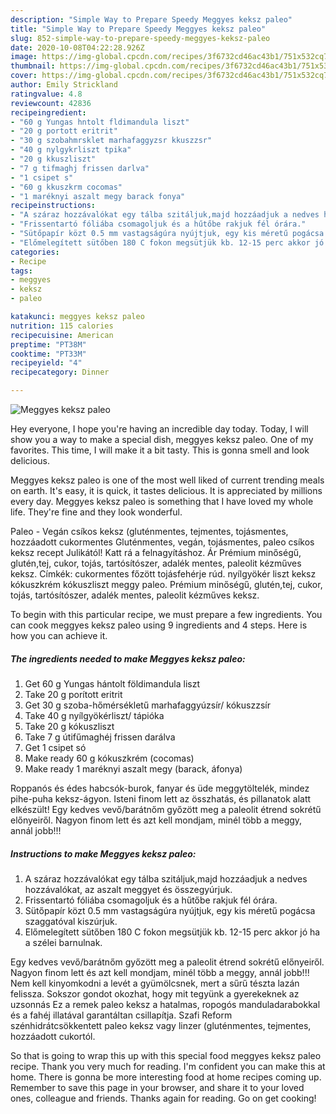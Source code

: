 ```yaml
---
description: "Simple Way to Prepare Speedy Meggyes keksz paleo"
title: "Simple Way to Prepare Speedy Meggyes keksz paleo"
slug: 852-simple-way-to-prepare-speedy-meggyes-keksz-paleo
date: 2020-10-08T04:22:28.926Z
image: https://img-global.cpcdn.com/recipes/3f6732cd46ac43b1/751x532cq70/meggyes-keksz-paleo-recept-foto.jpg
thumbnail: https://img-global.cpcdn.com/recipes/3f6732cd46ac43b1/751x532cq70/meggyes-keksz-paleo-recept-foto.jpg
cover: https://img-global.cpcdn.com/recipes/3f6732cd46ac43b1/751x532cq70/meggyes-keksz-paleo-recept-foto.jpg
author: Emily Strickland
ratingvalue: 4.8
reviewcount: 42836
recipeingredient:
- "60 g Yungas hntolt fldimandula liszt"
- "20 g portott eritrit"
- "30 g szobahmrsklet marhafaggyzsr kkuszzsr"
- "40 g nylgykrliszt tpika"
- "20 g kkuszliszt"
- "7 g tifmaghj frissen darlva"
- "1 csipet s"
- "60 g kkuszkrm cocomas"
- "1 maréknyi aszalt megy barack fonya"
recipeinstructions:
- "A száraz hozzávalókat egy tálba szitáljuk,majd hozzáadjuk a nedves hozzávalókat, az aszalt meggyet és összegyúrjuk."
- "Frissentartó fóliába csomagoljuk és a hűtőbe rakjuk fél órára."
- "Sütőpapír közt 0.5 mm vastagságúra nyújtjuk, egy kis méretű pogácsa szaggatóval kiszúrjuk."
- "Előmelegített sütőben 180 C fokon megsütjük kb. 12-15 perc akkor jó ha a szélei barnulnak."
categories:
- Recipe
tags:
- meggyes
- keksz
- paleo

katakunci: meggyes keksz paleo 
nutrition: 115 calories
recipecuisine: American
preptime: "PT38M"
cooktime: "PT33M"
recipeyield: "4"
recipecategory: Dinner

---
```



![Meggyes keksz paleo](https://img-global.cpcdn.com/recipes/3f6732cd46ac43b1/751x532cq70/meggyes-keksz-paleo-recept-foto.jpg)

Hey everyone, I hope you're having an incredible day today. Today, I will show you a way to make a special dish, meggyes keksz paleo. One of my favorites. This time, I will make it a bit tasty. This is gonna smell and look delicious.

Meggyes keksz paleo is one of the most well liked of current trending meals on earth. It's easy, it is quick, it tastes delicious. It is appreciated by millions every day. Meggyes keksz paleo is something that I have loved my whole life. They're fine and they look wonderful.

Paleo - Vegán csíkos keksz (gluténmentes, tejmentes, tojásmentes, hozzáadott cukormentes Gluténmentes, vegán, tojásmentes, paleo csíkos keksz recept Julikától! Katt rá a felnagyításhoz. Ár Prémium minőségű, glutén,tej, cukor, tojás, tartósítószer, adalék mentes, paleolit kézműves keksz. Címkék: cukormentes főzött tojásfehérje rúd. nyílgyökér liszt keksz kókuszkrém kókuszliszt meggy paleo. Prémium minőségű, glutén,tej, cukor, tojás, tartósítószer, adalék mentes, paleolit kézműves keksz.


To begin with this particular recipe, we must prepare a few ingredients. You can cook meggyes keksz paleo using 9 ingredients and 4 steps. Here is how you can achieve it.

<!--inarticleads1-->

##### The ingredients needed to make Meggyes keksz paleo:

1. Get 60 g Yungas hántolt földimandula liszt
1. Take 20 g porított eritrit
1. Get 30 g szoba-hőmérsékletű marhafaggyúzsír/ kókuszzsír
1. Take 40 g nyílgyökérliszt/ tápióka
1. Take 20 g kókuszliszt
1. Take 7 g útifűmaghéj frissen darálva
1. Get 1 csipet só
1. Make ready 60 g kókuszkrém (cocomas)
1. Make ready 1 maréknyi aszalt megy (barack, áfonya)


Roppanós és édes habcsók-burok, fanyar és üde meggytöltelék, mindez pihe-puha keksz-ágyon. Isteni finom lett az összhatás, és pillanatok alatt elkészült! Egy kedves vevő/barátnőm győzött meg a paleolit étrend sokrétű előnyeiről. Nagyon finom lett és azt kell mondjam, minél több a meggy, annál jobb!!! 

<!--inarticleads2-->

##### Instructions to make Meggyes keksz paleo:

1. A száraz hozzávalókat egy tálba szitáljuk,majd hozzáadjuk a nedves hozzávalókat, az aszalt meggyet és összegyúrjuk.
1. Frissentartó fóliába csomagoljuk és a hűtőbe rakjuk fél órára.
1. Sütőpapír közt 0.5 mm vastagságúra nyújtjuk, egy kis méretű pogácsa szaggatóval kiszúrjuk.
1. Előmelegített sütőben 180 C fokon megsütjük kb. 12-15 perc akkor jó ha a szélei barnulnak.


Egy kedves vevő/barátnőm győzött meg a paleolit étrend sokrétű előnyeiről. Nagyon finom lett és azt kell mondjam, minél több a meggy, annál jobb!!! Nem kell kinyomkodni a levét a gyümölcsnek, mert a sűrű tészta lazán felissza. Sokszor gondot okozhat, hogy mit tegyünk a gyerekeknek az uzsonnás Ez a remek paleo keksz a hatalmas, ropogós manduladarabokkal és a fahéj illatával garantáltan csillapítja. Szafi Reform szénhidrátcsökkentett paleo keksz vagy linzer (gluténmentes, tejmentes, hozzáadott cukortól. 

So that is going to wrap this up with this special food meggyes keksz paleo recipe. Thank you very much for reading. I'm confident you can make this at home. There is gonna be more interesting food at home recipes coming up. Remember to save this page in your browser, and share it to your loved ones, colleague and friends. Thanks again for reading. Go on get cooking!
